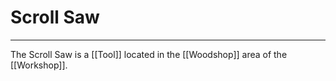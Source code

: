 # Scroll Saw
---
The Scroll Saw is a [[Tool]] located in the [[Woodshop]] area of the [[Workshop]]. 